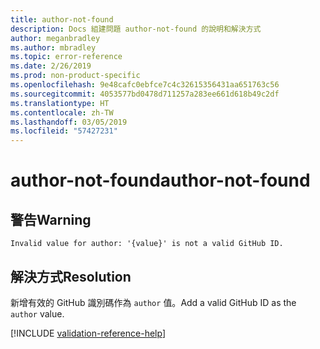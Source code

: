 ```yaml
---
title: author-not-found
description: Docs 組建問題 author-not-found 的說明和解決方式
author: meganbradley
ms.author: mbradley
ms.topic: error-reference
ms.date: 2/26/2019
ms.prod: non-product-specific
ms.openlocfilehash: 9e48cafc0ebfce7c4c32615356431aa651763c56
ms.sourcegitcommit: 4053577bd0478d711257a283ee661d618b49c2df
ms.translationtype: HT
ms.contentlocale: zh-TW
ms.lasthandoff: 03/05/2019
ms.locfileid: "57427231"
---
```

# <a name="author-not-found"></a><span data-ttu-id="68b0b-103">author-not-found</span><span class="sxs-lookup"><span data-stu-id="68b0b-103">author-not-found</span></span>

## <a name="warning"></a><span data-ttu-id="68b0b-104">警告</span><span class="sxs-lookup"><span data-stu-id="68b0b-104">Warning</span></span>

`Invalid value for author: '{value}' is not a valid GitHub ID.`

## <a name="resolution"></a><span data-ttu-id="68b0b-105">解決方式</span><span class="sxs-lookup"><span data-stu-id="68b0b-105">Resolution</span></span>

<span data-ttu-id="68b0b-106">新增有效的 GitHub 識別碼作為 `author` 值。</span><span class="sxs-lookup"><span data-stu-id="68b0b-106">Add a valid GitHub ID as the `author` value.</span></span>

<!--make sure to add this file to your includes folder and verify the path-->
[!INCLUDE [validation-reference-help](includes/validation-reference-help.md)]
